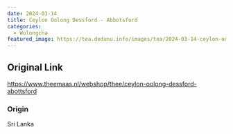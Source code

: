 ```yaml
---
date: 2024-03-14
title: Ceylon Oolong Dessford - Abbotsford 
categories:
  - Wulongcha
featured_image: https://tea.dedunu.info/images/tea/2024-03-14-ceylon-oolong-1.jpg
---
```


## Original Link

<https://www.theemaas.nl/webshop/thee/ceylon-oolong-dessford-abottsford>

### Origin

Sri Lanka
